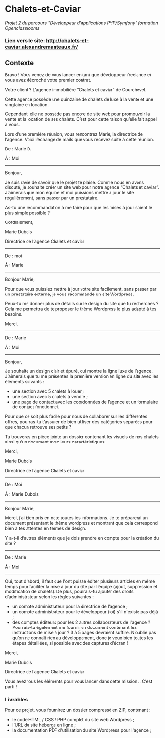 # Chalets-et-Caviar
*Projet 2 du parcours "Développeur d'applications PHP/Symfony" formation Openclassrooms*

### Lien vers le site: http://chalets-et-caviar.alexandremanteaux.fr/

## Contexte

Bravo ! Vous venez de vous lancer en tant que développeur freelance et vous avez décroché votre premier contrat.

Votre client ? L’agence immobilière “Chalets et caviar” de Courchevel. 

Cette agence possède une quinzaine de chalets de luxe à la vente et une vingtaine en location.

Cependant, elle ne possède pas encore de site web pour promouvoir la vente et la location de ses chalets. C’est pour cette raison qu’elle fait appel à vous.

Lors d’une première réunion, vous rencontrez Marie, la directrice de l’agence.  Voici l’échange de mails que vous recevez suite à cette réunion.

 

De : Marie D.

À : Moi

--------------------------------------------------------------------------------------------------------

Bonjour,

Je suis ravie de savoir que le projet te plaise. Comme nous en avons discuté, je souhaite créer un site web pour notre agence “Chalets et caviar”. J’aimerais que mon équipe et moi puissions mettre à jour le site régulièrement, sans passer par un prestataire.

As-tu une recommandation à me faire pour que les mises à jour soient le plus simple possible ?

Cordialement, 

Marie Dubois

Directrice de l’agence Chalets et caviar

--------------------------------------------------------------------------------------------------------

De : moi

À : Marie

------------------------------------------------------------------------------------------------------

Bonjour Marie,

Pour que vous puissiez mettre à jour votre site facilement, sans passer par un prestataire externe, je vous recommande un site Wordpress.

Peux-tu me donner plus de détails sur le design du site que tu recherches ? Cela me permettra de te proposer le thème Wordpress le plus adapté à tes besoins.

Merci.

-------------------------------------------------------------------------------------------------------

De : Marie 

À : Moi

-------------------------------------------------------------------------------------------------------

Bonjour,

Je souhaite un design clair et épuré, qui montre la ligne luxe de l’agence. J’aimerais que tu me présentes la première version en ligne du site avec les éléments suivants : 

* une section avec 5 chalets à louer ;
* une section avec 5 chalets à vendre ;
* une page de contact avec les coordonnées de l’agence et un formulaire de contact fonctionnel.
 

Pour que ce soit plus facile pour nous de collaborer sur les différentes offres, pourras-tu t’assurer de bien utiliser des catégories séparées pour que chacun retrouve ses petits ?

Tu trouveras en pièce jointe un dossier contenant les visuels de nos chalets ainsi qu’un document avec leurs caractéristiques.

 

Merci, 

Marie Dubois

Directrice de l’agence Chalets et caviar

--------------------------------------------------------------------------------------------------------

De : Moi

À : Marie Dubois

--------------------------------------------------------------------------------------------------------

Bonjour Marie,

Merci, j’ai bien pris en note toutes les informations. Je te préparerai un document présentant le thème wordpress et montrant que cela correspond bien à tes attentes en termes de design.

Y a-t-il d’autres éléments que je dois prendre en compte pour la création du site ?

--------------------------------------------------------------------------------------------------------

De : Marie 

À : Moi

--------------------------------------------------------------------------------------------------------

Oui, tout d'abord, il faut que l'ont puisse éditer plusieurs articles en même temps pour faciliter la mise à jour du site par l’équipe (ajout, suppression et modification de chalets). De plus, pourrais-tu ajouter des droits d’administrateur selon les règles suivantes : 

* un compte administrateur pour la directrice de l'agence ;
* un compte administrateur pour le développeur (toi) s'il n'existe pas déjà ;
* des comptes éditeurs pour les 2 autres collaborateurs de l'agence ?
Pourrais-tu également me fournir un document contenant les instructions de mise à jour ? 3 à 5 pages devraient suffire. N’oublie pas qu’on ne connaît rien au développement, donc je veux bien toutes les étapes détaillées, si possible avec des captures d’écran !


Merci,

Marie Dubois

Directrice de l’agence Chalets et caviar

Vous avez tous les éléments pour vous lancer dans cette mission… C’est parti !

### Livrables
Pour ce projet, vous fournirez un dossier compressé en ZIP, contenant :

* le code HTML / CSS / PHP complet du site web Wordpress ;
* l’URL du site hébergé en ligne ;
* la documentation PDF d'utilisation du site Wordpress pour l'agence ;
